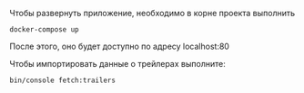 Чтобы развернуть приложение, необходимо в корне проекта выполнить

`docker-compose up`

После этого, оно будет доступно по адресу localhost:80

Чтобы импортировать данные о трейлерах выполните:

`bin/console fetch:trailers`